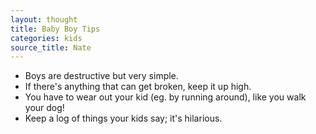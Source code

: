```yaml
---
layout: thought
title: Baby Boy Tips
categories: kids
source_title: Nate
---
```


- Boys are destructive but very simple.
- If there's anything that can get broken, keep it up high.
- You have to wear out your kid (eg. by running around), like you walk your dog!
- Keep a log of things your kids say; it's hilarious.
